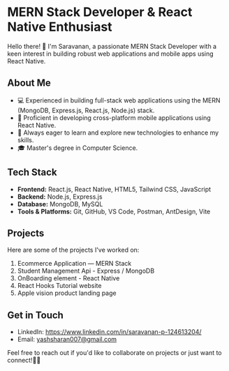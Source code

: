 
# MERN Stack Developer & React Native Enthusiast

Hello there! 👋 I'm Saravanan, a passionate MERN Stack Developer with a keen interest in building robust web applications and mobile apps using React Native.

## About Me
- 💻 Experienced in building full-stack web applications using the MERN (MongoDB, Express.js, React.js, Node.js) stack.
- 📱 Proficient in developing cross-platform mobile applications using React Native.
- 🚀 Always eager to learn and explore new technologies to enhance my skills.
- 🎓 Master's degree in Computer Science.

## Tech Stack
- **Frontend:** React.js, React Native, HTML5, Tailwind CSS, JavaScript
- **Backend:** Node.js, Express.js
- **Database:** MongoDB, MySQL
- **Tools & Platforms:** Git, GitHub, VS Code, Postman, AntDesign, Vite

## Projects
Here are some of the projects I've worked on:
1. Ecommerce Application — MERN Stack
2. Student Management Api - Express / MongoDB
3. OnBoarding element - React Native
4. React Hooks Tutorial website
5. Apple vision product landing page

## Get in Touch
- LinkedIn: https://www.linkedin.com/in/saravanan-p-124613204/
- Email: yashsharan007@gmail.com

Feel free to reach out if you'd like to collaborate on projects or just want to connect!🙋‍♂️
